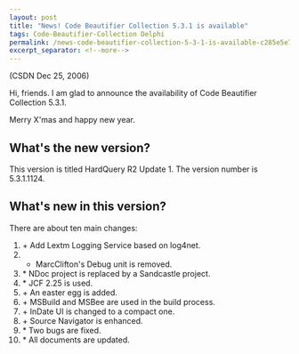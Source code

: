 ```yaml
---
layout: post
title: "News! Code Beautifier Collection 5.3.1 is available"
tags: Code-Beautifier-Collection Delphi
permalink: /news-code-beautifier-collection-5-3-1-is-available-c285e5e71511
excerpt_separator: <!--more-->
---
```

(CSDN Dec 25, 2006)

Hi, friends. I am glad to announce the availability of Code Beautifier Collection 5.3.1.

Merry X'mas and happy new year.
<!--more-->

## What's the new version?

This version is titled HardQuery R2 Update 1. The version number is 5.3.1.1124.

## What's new in this version?

There are about ten main changes:

1. \+ Add Lextm Logging Service based on log4net.
1. - MarcClifton's Debug unit is removed.
1. \* NDoc project is replaced by a Sandcastle project.
1. \* JCF 2.25 is used.
1. \+ An easter egg is added.
1. \+ MSBuild and MSBee are used in the build process.
1. \+ InDate UI is changed to a compact one.
1. \+ Source Navigator is enhanced.
1. \* Two bugs are fixed.
1. \* All documents are updated.
